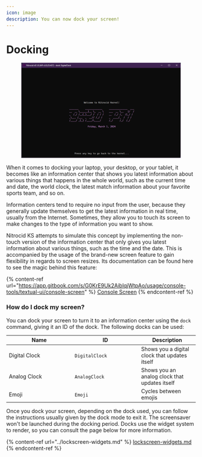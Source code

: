 ```yaml
---
icon: image
description: You can now dock your screen!
---
```


# Docking

<figure><img src="../../../.gitbook/assets/042-dock.png" alt=""><figcaption></figcaption></figure>

When it comes to docking your laptop, your desktop, or your tablet, it becomes like an information center that shows you latest information about various things that happens in the whole world, such as the current time and date, the world clock, the latest match information about your favorite sports team, and so on.

Information centers tend to require no input from the user, because they generally update themselves to get the latest information in real time, usually from the Internet. Sometimes, they allow you to touch its screen to make changes to the type of information you want to show.

Nitrocid KS attempts to simulate this concept by implementing the non-touch version of the information center that only gives you latest information about various things, such as the time and the date. This is accompanied by the usage of the brand-new screen feature to gain flexibility in regards to screen resizes. Its documentation can be found here to see the magic behind this feature:

{% content-ref url="https://app.gitbook.com/s/G0KrE9Uk2AiblqjWtpAo/usage/console-tools/textual-ui/console-screen" %}
[Console Screen](https://app.gitbook.com/s/G0KrE9Uk2AiblqjWtpAo/usage/console-tools/textual-ui/console-screen)
{% endcontent-ref %}

### How do I dock my screen?

You can dock your screen to turn it to an information center using the `dock` command, giving it an ID of the dock. The following docks can be used:

<table><thead><tr><th width="161">Name</th><th width="163">ID</th><th>Description</th></tr></thead><tbody><tr><td>Digital Clock</td><td><code>DigitalClock</code></td><td>Shows you a digital clock that updates itself</td></tr><tr><td>Analog Clock</td><td><code>AnalogClock</code></td><td>Shows you an analog clock that updates itself</td></tr><tr><td>Emoji</td><td><code>Emoji</code></td><td>Cycles between emojis</td></tr></tbody></table>

Once you dock your screen, depending on the dock used, you can follow the instructions usually given by the dock mode to exit it. The screensaver won't be launched during the docking period. Docks use the widget system to render, so you can consult the page below for more information.

{% content-ref url="../lockscreen-widgets.md" %}
[lockscreen-widgets.md](../lockscreen-widgets.md)
{% endcontent-ref %}
